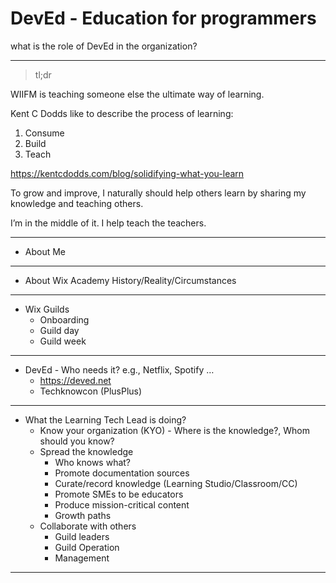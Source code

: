 # DevEd - Education for programmers 

what is the role of DevEd in the organization?

---

> tl;dr

WIIFM is teaching someone else the ultimate way of learning.

Kent C Dodds like to describe the process of learning:
1. Consume
2. Build
3. Teach

https://kentcdodds.com/blog/solidifying-what-you-learn

To grow and improve, I naturally should help others learn by sharing my knowledge and teaching others.

I’m in the middle of it. I help teach the teachers.

---

- About Me

---

- About Wix Academy History/Reality/Circumstances

---

- Wix Guilds
    - Onboarding
    - Guild day
    - Guild week

---

- DevEd - Who needs it? e.g., Netflix, Spotify …
    - https://deved.net
    - Techknowcon (PlusPlus)

---

- What the Learning Tech Lead is doing?
    - Know your organization (KYO) - Where is the knowledge?, Whom should you know?
    - Spread the knowledge
        - Who knows what?
        - Promote documentation sources
        - Curate/record knowledge (Learning Studio/Classroom/CC)
        - Promote SMEs to be educators
        - Produce mission-critical content
        - Growth paths
    - Collaborate with others
        - Guild leaders
        - Guild Operation
        - Management 

---